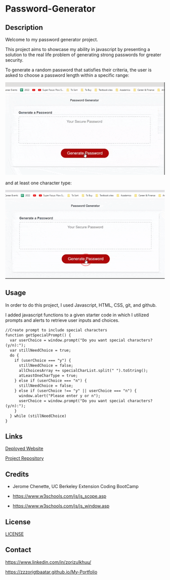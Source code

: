 # Password-Generator

## Description 

Welcome to my password generator project.

This project aims to showcase my ability in javascript by presenting a solution to the real life problem of generating strong passwords for greater security.

To generate a random password that satisfies their criteria, the user is asked to choose a password length within a specific range:

![](./assets/images/password-generator-demo1.gif)

and at least one character type:

![](./assets/images/password-generator-demo2.gif)

## Usage

In order to do this project, I used Javascript, HTML, CSS, git, and github.

I added javascript functions to a given starter code in which I utilized prompts and alerts to retrieve user inputs and choices.

```
//Create prompt to include special characters
function getSpecialPrompt() {
  var userChoice = window.prompt("Do you want special characters? (y/n):");
  var stillNeedChoice = true;
  do {
    if (userChoice === "y") {
      stillNeedChoice = false;
      allChoicesArray += specialCharList.split(" ").toString();
      atLeastOneCharType = true;
    } else if (userChoice === "n") {
      stillNeedChoice = false;
    } else if (userChoice !== "y" || userChoice === "n") {
      window.alert("Please enter y or n");
      userChoice = window.prompt("Do you want special characters? (y/n):");
    }
  } while (stillNeedChoice)
}
```

## Links

[Deployed Website](https://zzzorigtbaatar.github.io/Password-Generator/)

[Project Repository](https://github.com/zzzorigtbaatar/Password-Generator)

## Credits

* Jerome Chenette, UC Berkeley Extension Coding BootCamp

* https://www.w3schools.com/js/js_scope.asp

* https://www.w3schools.com/js/js_window.asp

## License

[LICENSE](/LICENSE)

## Contact

https://www.linkedin.com/in/zorizulkhuu/

https://zzzorigtbaatar.github.io/My-Portfolio